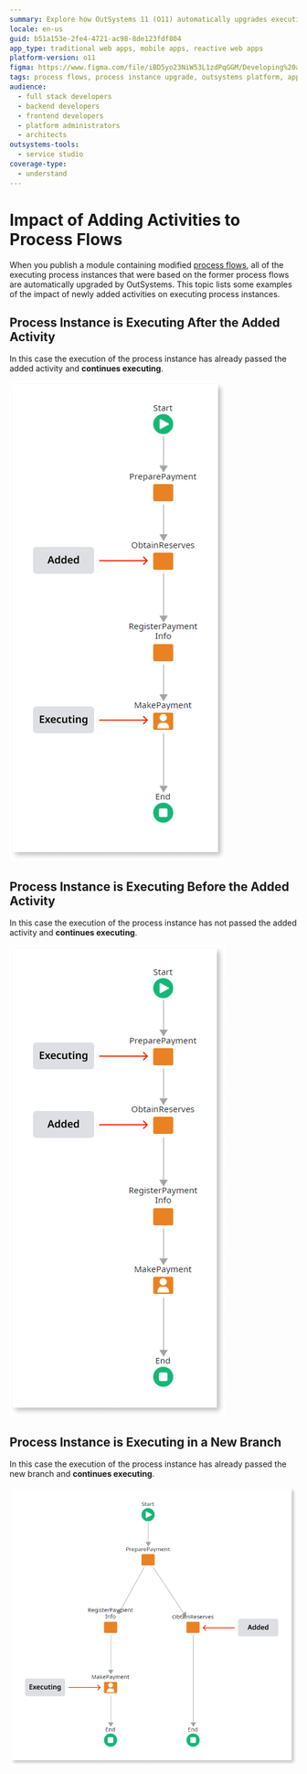 ```yaml
---
summary: Explore how OutSystems 11 (O11) automatically upgrades executing process instances when activities are added to process flows.
locale: en-us
guid: b51a153e-2fe4-4721-ac98-8de123fdf804
app_type: traditional web apps, mobile apps, reactive web apps
platform-version: o11
figma: https://www.figma.com/file/iBD5yo23NiW53L1zdPqGGM/Developing%20an%20Application?node-id=266:29
tags: process flows, process instance upgrade, outsystems platform, application lifecycle management, continuous deployment
audience:
  - full stack developers
  - backend developers
  - frontend developers
  - platform administrators
  - architects
outsystems-tools:
  - service studio
coverage-type:
  - understand
---
```


# Impact of Adding Activities to Process Flows

When you publish a module containing modified [process flows](../process-flow/process-flow-editor.md), all of the executing process instances that were based on the former process flows are automatically upgraded by OutSystems. This topic lists some examples of the impact of newly added activities on executing process instances.

## Process Instance is Executing After the Added Activity

In this case the execution of the process instance has already passed the added activity and **continues executing**.

![Diagram showing a process instance execution after an activity has been added to the process flow](images/process-upgrade-adding-past.png "Process Instance Executing After Added Activity")

## Process Instance is Executing Before the Added Activity

In this case the execution of the process instance has not passed the added activity and **continues executing**.

![Illustration of a process instance executing before reaching a newly added activity in the process flow](images/process-upgrade-adding-future.png "Process Instance Executing Before Added Activity")

## Process Instance is Executing in a New Branch

In this case the execution of the process instance has already passed the new branch and **continues executing**.

![Flowchart depicting a process instance execution that has bypassed a new branch in the process flow](images/process-upgrade-adding-branch.png "Process Instance in a New Branch")

